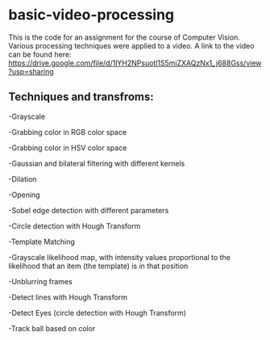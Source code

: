 # basic-video-processing

This is the code for an assignment for the course of Computer Vision. 
Various processing techniques were applied to a video. 
A link to the video can be found here: https://drive.google.com/file/d/1lYH2NPsuotl1S5miZXAQzNx1_j688Gss/view?usp=sharing

## Techniques and transfroms: 

-Grayscale 

-Grabbing color in RGB color space

-Grabbing color in HSV color space

-Gaussian and bilateral filtering with different kernels

-Dilation 

-Opening 

-Sobel edge detection with different parameters

-Circle detection with Hough Transform

-Template Matching 

-Grayscale likelihood map, with intensity values proportional to the likelihood that an item (the template) is in that position 

-Unblurring frames

-Detect lines with Hough Transform

-Detect Eyes (circle detection with Hough Transform)

-Track ball based on color
